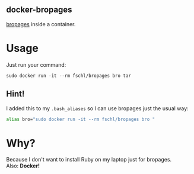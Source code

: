 docker-bropages
---------------

[bropages](http://bropages.org/ ) inside a container.


# Usage

Just run your command:

`sudo docker run -it --rm fschl/bropages bro tar`

## Hint!

I added this to my `.bash_aliases` so I can use bropages just the usual way:

```bash
alias bro="sudo docker run -it --rm fschl/bropages bro "
```

# Why?

Because I don't want to install Ruby on my laptop just for bropages.  
Also: **Docker!**
